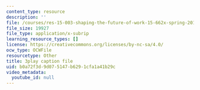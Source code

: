 ```yaml
---
content_type: resource
description: ''
file: /courses/res-15-003-shaping-the-future-of-work-15-662x-spring-2016/b0a72f3d9d075147b6291cfa1a41b29c_UmLCGjbeeJ8.vtt
file_size: 19927
file_type: application/x-subrip
learning_resource_types: []
license: https://creativecommons.org/licenses/by-nc-sa/4.0/
ocw_type: OCWFile
resourcetype: Other
title: 3play caption file
uid: b0a72f3d-9d07-5147-b629-1cfa1a41b29c
video_metadata:
  youtube_id: null
---
```

